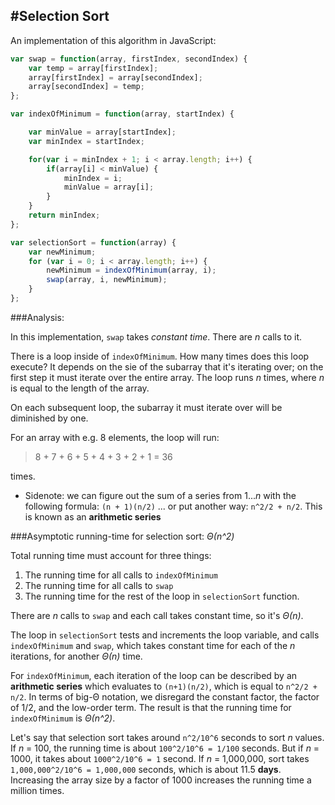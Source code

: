 #Selection Sort
---

An implementation of this algorithm in JavaScript:

```javascript
var swap = function(array, firstIndex, secondIndex) {
    var temp = array[firstIndex];
    array[firstIndex] = array[secondIndex];
    array[secondIndex] = temp;
};

var indexOfMinimum = function(array, startIndex) {

    var minValue = array[startIndex];
    var minIndex = startIndex;

    for(var i = minIndex + 1; i < array.length; i++) {
        if(array[i] < minValue) {
            minIndex = i;
            minValue = array[i];
        }
    }
    return minIndex;
};

var selectionSort = function(array) {
    var newMinimum;
    for (var i = 0; i < array.length; i++) {
        newMinimum = indexOfMinimum(array, i);
        swap(array, i, newMinimum);
    }
};
```

###Analysis:

In this implementation, `swap` takes *constant time*. There are *n* calls to it.

There is a loop inside of `indexOfMinimum`. How many times does this loop execute? It depends on the sie of the subarray that it's iterating over; on the first step it must iterate over the entire array. The loop runs *n* times, where *n* is equal to the length of the array.

On each subsequent loop, the subarray it must iterate over will be diminished by one.

For an array with e.g. 8 elements, the loop will run:
> 8 + 7 + 6 + 5 + 4 + 3 + 2 + 1 = 36

times.

* Sidenote: we can figure out the sum of a series from 1...*n* with the following formula: `(n + 1)(n/2)` ... or put another way: `n^2/2 + n/2`. This is known as an **arithmetic series**

###Asymptotic running-time for selection sort: *Θ(n^2)*

Total running time must account for three things:
1. The running time for all calls to `indexOfMinimum`
2. The running time for all calls to `swap`
3. The running time for the rest of the loop in `selectionSort` function.

There are *n* calls to `swap` and each call takes constant time, so it's *Θ(n)*.

The loop in `selectionSort` tests and increments the loop variable, and calls `indexOfMinimum` and `swap`, which takes constant time for each of the *n* iterations, for another *Θ(n)* time.

For `indexOfMinimum`, each iteration of the loop can be described by an **arithmetic series** which evaluates to `(n+1)(n/2)`, which is equal to `n^2/2 + n/2`. In terms of big-Θ notation, we disregard the constant factor, the factor of 1/2, and the low-order term. The result is that the running time for `indexOfMinimum` is *Θ(n^2)*.

Let's say that selection sort takes around `n^2/10^6` seconds to sort *n* values. If *n* = 100, the running time is about `100^2/10^6 = 1/100` seconds. But if *n* = 1000, it takes about `1000^2/10^6 = 1` second. If *n* = 1,000,000, sort takes `1,000,000^2/10^6 = 1,000,000` seconds, which is about 11.5 **days**. Increasing the array size by a factor of 1000 increases the running time a million times.
